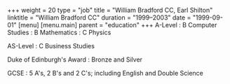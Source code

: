+++
weight = 20
type = "job"
title = "William Bradford CC, Earl Shilton"
linktitle = "William Bradford CC"
duration = "1999–2003"
date = "1999-09-01"
[menu]
  [menu.main]
    parent = "education"
+++
A-Level
: B Computer Studies
: B Mathematics
: C Physics

AS-Level
: C Business Studies

Duke of Edinburgh's Award
: Bronze and Silver

GCSE
: 5 A's, 2 B's and 2 C's; including English and Double Science
